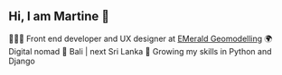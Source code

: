 ## Hi, I am Martine 👋

👩🏽‍💻 Front end developer and UX designer at [EMerald Geomodelling](https://www.emerald-geomodelling.com/)
🌍 Digital nomad 
📍 Bali | next Sri Lanka
🌱 Growing my skills in Python and Django 


<!--
**martineho/martineho** is a ✨ _special_ ✨ repository because its `README.md` (this file) appears on your GitHub profile.

Here are some ideas to get you started:

- 🔭 I’m currently working on ...
- 🌱 I’m currently learning ...
- 👯 I’m looking to collaborate on ...
- 🤔 I’m looking for help with ...
- 💬 Ask me about ...
- 📫 How to reach me: ...
- 😄 Pronouns: ...
- ⚡ Fun fact: ...
-->
